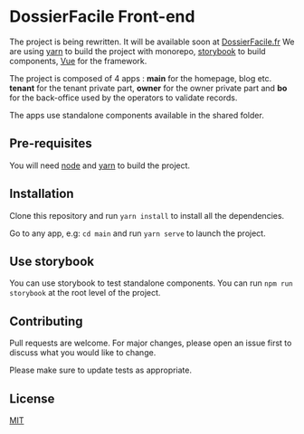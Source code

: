 # DossierFacile Front-end

The project is being rewritten. It will be available soon at [DossierFacile.fr](https://dossierfacile.fr)
We are using [yarn](https://yarnpkg.com/) to build the project with monorepo, [storybook](https://storybook.js.org/) to build components, [Vue](https://vuejs.org/) for the framework.

The project is composed of 4 apps : **main** for the homepage, blog etc. **tenant** for the tenant private part, **owner** for the owner private part and **bo** for the back-office used by the operators to validate records.

The apps use standalone components available in the shared folder.

## Pre-requisites

You will need [node](https://nodejs.org/en/) and [yarn](https://yarnpkg.com/) to build the project.

## Installation

Clone this repository and run `yarn install` to install all the dependencies.

Go to any app, e.g: `cd main` and run `yarn serve` to launch the project.

## Use storybook

You can use storybook to test standalone components. You can run `npm run storybook` at the root level of the project.

## Contributing
Pull requests are welcome. For major changes, please open an issue first to discuss what you would like to change.

Please make sure to update tests as appropriate.

## License
[MIT](https://choosealicense.com/licenses/mit/)
